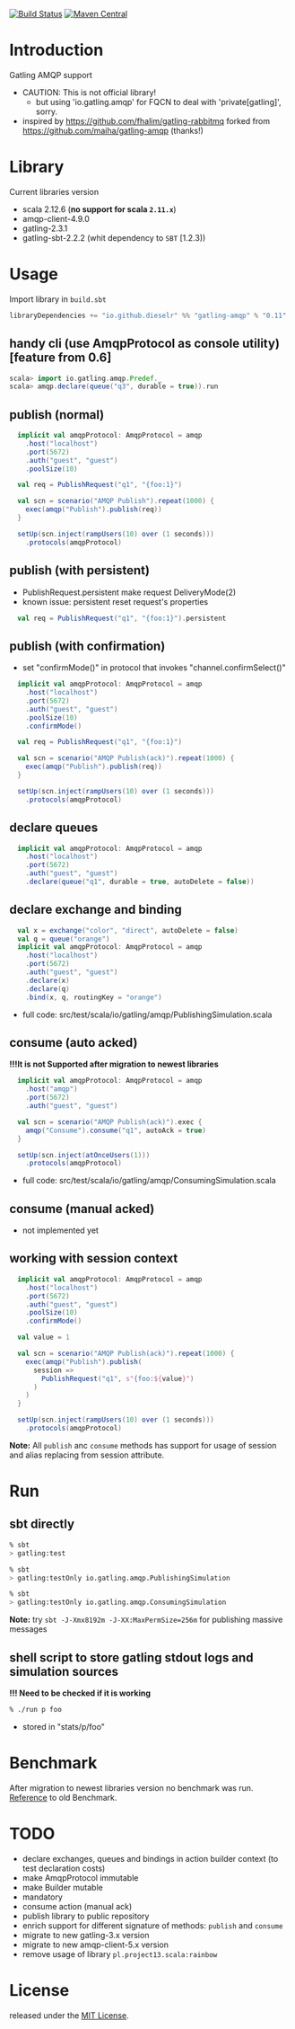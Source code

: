 [![Build Status](https://travis-ci.org/dieselr/gatling-amqp.svg?branch=master)](https://travis-ci.org/dieselr/gatling-amqp)
[![Maven Central](https://maven-badges.herokuapp.com/maven-central/sc.ala/gatling-amqp_2.12/badge.svg)](https://maven-badges.herokuapp.com/maven-central/sc.ala/gatling-amqp_2.12)

Introduction
============

Gatling AMQP support

- CAUTION: This is not official library!
    - but using 'io.gatling.amqp' for FQCN to deal with 'private[gatling]', sorry.
- inspired by https://github.com/fhalim/gatling-rabbitmq forked from https://github.com/maiha/gatling-amqp (thanks!)


Library
=======

Current libraries version
- scala 2.12.6 (**no support for scala `2.11.x`**)
- amqp-client-4.9.0
- gatling-2.3.1
- gatling-sbt-2.2.2 (whit dependency to `SBT` [1.2.3))

Usage
=====

Import library in `build.sbt`

```sbt
libraryDependencies += "io.github.dieselr" %% "gatling-amqp" % "0.11"
```

## handy cli (use AmqpProtocol as console utility) [feature from 0.6]


```scala
scala> import io.gatling.amqp.Predef._
scala> amqp.declare(queue("q3", durable = true)).run
```


## publish (normal)


```scala
  implicit val amqpProtocol: AmqpProtocol = amqp
    .host("localhost")
    .port(5672)
    .auth("guest", "guest")
    .poolSize(10)

  val req = PublishRequest("q1", "{foo:1}")

  val scn = scenario("AMQP Publish").repeat(1000) {
    exec(amqp("Publish").publish(req))
  }

  setUp(scn.inject(rampUsers(10) over (1 seconds)))
    .protocols(amqpProtocol)
```

## publish (with persistent)

- PublishRequest.persistent make request DeliveryMode(2)
- known issue: persistent reset request's properties

```scala
  val req = PublishRequest("q1", "{foo:1}").persistent
```

## publish (with confirmation)

- set "confirmMode()" in protocol that invokes "channel.confirmSelect()"


```scala
  implicit val amqpProtocol: AmqpProtocol = amqp
    .host("localhost")
    .port(5672)
    .auth("guest", "guest")
    .poolSize(10)
    .confirmMode()

  val req = PublishRequest("q1", "{foo:1}")

  val scn = scenario("AMQP Publish(ack)").repeat(1000) {
    exec(amqp("Publish").publish(req))
  }

  setUp(scn.inject(rampUsers(10) over (1 seconds)))
    .protocols(amqpProtocol)
```

## declare queues

```scala
  implicit val amqpProtocol: AmqpProtocol = amqp
    .host("localhost")
    .port(5672)
    .auth("guest", "guest")
    .declare(queue("q1", durable = true, autoDelete = false))
```

## declare exchange and binding


```scala
  val x = exchange("color", "direct", autoDelete = false)
  val q = queue("orange")
  implicit val amqpProtocol: AmqpProtocol = amqp
    .host("localhost")
    .port(5672)
    .auth("guest", "guest")
    .declare(x)
    .declare(q)
    .bind(x, q, routingKey = "orange")
```

- full code: src/test/scala/io/gatling/amqp/PublishingSimulation.scala

## consume (auto acked)

**!!!It is not Supported after migration to newest libraries**
```scala
  implicit val amqpProtocol: AmqpProtocol = amqp
    .host("amqp")
    .port(5672)
    .auth("guest", "guest")

  val scn = scenario("AMQP Publish(ack)").exec {
    amqp("Consume").consume("q1", autoAck = true)
  }

  setUp(scn.inject(atOnceUsers(1)))
    .protocols(amqpProtocol)
```

- full code: src/test/scala/io/gatling/amqp/ConsumingSimulation.scala

## consume (manual acked)

- not implemented yet

## working with session context

```scala
  implicit val amqpProtocol: AmqpProtocol = amqp
    .host("localhost")
    .port(5672)
    .auth("guest", "guest")
    .poolSize(10)
    .confirmMode()

  val value = 1

  val scn = scenario("AMQP Publish(ack)").repeat(1000) {
    exec(amqp("Publish").publish(
      session => 
        PublishRequest("q1", s"{foo:${value}")
      )
    )
  }

  setUp(scn.inject(rampUsers(10) over (1 seconds)))
    .protocols(amqpProtocol)
```

**Note:** All `publish` anc `consume` methods has support for usage of session and alias replacing from session attribute.

Run
===
## sbt directly

```bash
% sbt
> gatling:test

% sbt
> gatling:testOnly io.gatling.amqp.PublishingSimulation

% sbt
> gatling:testOnly io.gatling.amqp.ConsumingSimulation
```

**Note:** try `sbt -J-Xmx8192m -J-XX:MaxPermSize=256m` for publishing massive messages

## shell script to store gatling stdout logs and simulation sources
**!!! Need to be checked if it is working**
```bash
% ./run p foo
```

- stored in "stats/p/foo"


Benchmark 
=========

After migration to newest libraries version no benchmark was run. [Reference](https://github.com/maiha/gatling-amqp#benchmark) to old Benchmark.


TODO
====
- declare exchanges, queues and bindings in action builder context (to test declaration costs)
- make AmqpProtocol immutable
- make Builder mutable
- mandatory
- consume action (manual ack)
- publish library to public repository
- enrich support for different signature of methods: `publish` and `consume`
- migrate to new gatling-3.x version
- migrate to new amqp-client-5.x version
- remove usage of library `pl.project13.scala:rainbow`

License
=======

released under the [MIT License](http://www.opensource.org/licenses/MIT).

